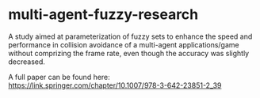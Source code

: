 # multi-agent-fuzzy-research

A study aimed at parameterization of fuzzy sets to enhance the speed and performance in collision avoidance of a multi-agent applications/game without comprizing the frame rate, even though the accuracy was slightly decreased.

A full paper can be found here:
https://link.springer.com/chapter/10.1007/978-3-642-23851-2_39
